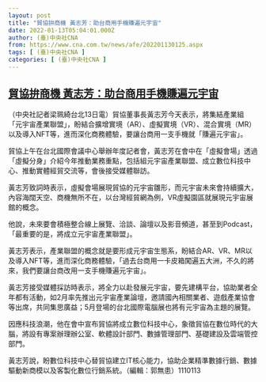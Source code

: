 ```yaml
---
layout: post
title: "貿協拚商機 黃志芳：助台商用手機賺遍元宇宙"
date: 2022-01-13T05:04:01.000Z
author: (臺)中央社CNA
from: https://www.cna.com.tw/news/afe/202201130125.aspx
tags: [ (臺)中央社CNA ]
categories: [ (臺)中央社CNA ]
---
```

<!--1642050241000-->
[貿協拚商機 黃志芳：助台商用手機賺遍元宇宙](https://www.cna.com.tw/news/afe/202201130125.aspx)
------

<div>
<div></div><div><p>（中央社記者梁珮綺台北13日電）貿協董事長黃志芳今天表示，將集結產業組「元宇宙產業聯盟」，盼結合擴增實境（AR）、虛擬實境（VR）、混合實境（MR）以及導入NFT等，進而深化商務體驗，要讓台商用一支手機就「賺遍元宇宙」。</p><p>貿協上午在台北國際會議中心舉辦年度記者會，黃志芳在會中在「虛擬會場」透過「虛擬分身」介紹今年推動業務重點，包括組元宇宙產業聯盟、成立數位科技中心、推動實體經貿交流等，會後接受媒體聯訪。</p><p>黃志芳致詞時表示，虛擬會場展現貿協的元宇宙雛形，而元宇宙未來會持續擴大，內容海闊天空、商機無所不在，以台灣經貿網為例，VR虛擬園區就展現元宇宙展館的概念。</p><p>他說，未來要會積極整合線上展覽、洽談、論壇以及影音頻道，甚至到Podcast，「最重要的是，將成立元宇宙產業聯盟」。</p><p>黃志芳表示，產業聯盟的概念就是要形成元宇宙生態系，盼結合AR、VR、MR以及導入NFT等，進而深化商務體驗，「過去台商用一卡皮箱闖遍五大洲，不久的將來，我們要讓台商改用一支手機賺遍元宇宙」。</p><p>黃志芳接受媒體採訪時表示，將全力以赴發展元宇宙，要先建構平台，協助業者全年都有活動，如2月率先推出元宇宙產業論壇，邀請國內相關業者、遊戲產業協會等出席，共同集思廣益；5月登場的台北國際電腦展也將有元宇宙為主題的展覽。</p><p>因應科技浪潮，他在會中宣布貿協將成立數位科技中心，象徵貿協在數位時代的大腦，將設有專案辦理辦公室、軟體設計部門、數據管理部門、基礎建設及雲端管控部門。</p><p>黃志芳說，盼數位科技中心替貿協建立IT核心能力，協助企業精準數據行銷、數據驅動新商模以及客製化數位行銷系統。（編輯：郭無患）1110113</p></div>
</div>
